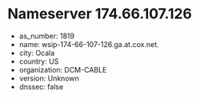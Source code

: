 # Nameserver 174.66.107.126

* as_number: 1819
* name: wsip-174-66-107-126.ga.at.cox.net.
* city: Ocala
* country: US
* organization: DCM-CABLE
* version: Unknown
* dnssec: false
